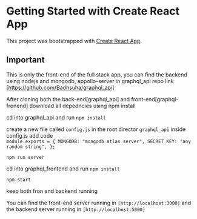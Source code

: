 # Getting Started with Create React App

This project was bootstrapped with [Create React App](https://github.com/facebook/create-react-app).

## Important

This is only the front-end of the full stack app, you can find the backend using nodejs and mongodb, appollo-server
in graphql_api repo link [https://github.com/Badhsuha/graphql_api]

After cloning both the back-end[graphql_api] and front-end[graphql-fronend] download all depedncies using npm install

cd into graphql_api and run
`npm install`

create a new file called `config.js` in the root director `graphql_api`
inside config.js add code  
 `module.exports = { MONGODB: "mongodb atlas server", SECRET_KEY: "any random string", };`

`npm run server`

cd into graphql_frontend and run
`npm install`

`npm start`

keep both fron and backend running

You can find the front-end server running in `[http://localhost:3000]`
and the backend server running in `[http://localhost:5000]`
